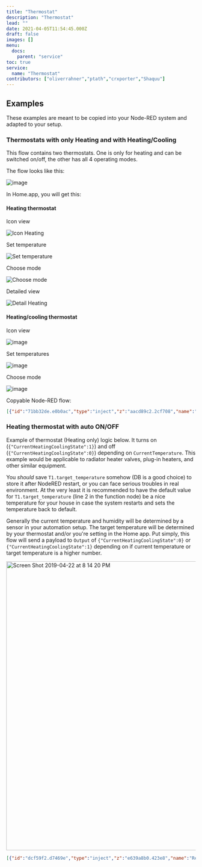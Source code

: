 ```yaml
---
title: "Thermostat"
description: "Thermostat"
lead: ""
date: 2021-04-05T11:54:45.000Z
draft: false
images: []
menu:
  docs:
    parent: "service"
toc: true
service:
  name: "Thermostat"
contributors: ["oliverrahner","ptath","crxporter","Shaquu"]
---
```


## Examples

These examples are meant to be copied into your Node-RED system and adapted to your setup.

### Thermostats with only Heating and with Heating/Cooling

This flow contains two thermostats. One is only for heating and can be switched on/off, the other has all 4 operating modes.

The flow looks like this:

![image](https://user-images.githubusercontent.com/2277681/54551995-6559d000-49af-11e9-91f7-31ff49c7669e.png)

In Home.app, you will get this:

#### Heating thermostat

Icon view

![Icon Heating](https://user-images.githubusercontent.com/2277681/54556561-655ecd80-49b9-11e9-8a28-bc5d16e6f433.png)

Set temperature

![Set temperature](https://user-images.githubusercontent.com/2277681/54556708-bec6fc80-49b9-11e9-91fb-e0ef3455e4bd.png)

Choose mode

![Choose mode](https://user-images.githubusercontent.com/2277681/54556590-7ad3f780-49b9-11e9-88db-2139c1babab1.png)

Detailed view

![Detail Heating](https://user-images.githubusercontent.com/2277681/54556505-4829ff00-49b9-11e9-90b3-c6c8b97c5463.png)

#### Heating/cooling thermostat

Icon view

![image](https://user-images.githubusercontent.com/2277681/54556754-d9997100-49b9-11e9-8b4b-6755f98a223a.png)

Set temperatures

![image](https://user-images.githubusercontent.com/2277681/54556780-eb7b1400-49b9-11e9-83a4-5cc708989964.png)

Choose mode

![image](https://user-images.githubusercontent.com/2277681/54556801-fafa5d00-49b9-11e9-9731-2509fbbb8e26.png)

Copyable Node-RED flow:

```json
[{"id":"71bb32de.e0b0ac","type":"inject","z":"aacd89c2.2cf708","name":"CurrentHeatingCoolingState off","topic":"","payload":"{\"CurrentHeatingCoolingState\":0}","payloadType":"json","repeat":"","crontab":"","once":false,"onceDelay":0.1,"x":170,"y":620,"wires":[["eb3f7f35.275ed"]]},{"id":"120a8ce.c6a3373","type":"debug","z":"aacd89c2.2cf708","name":"","active":true,"tosidebar":true,"console":false,"tostatus":false,"complete":"false","x":870,"y":960,"wires":[]},{"id":"f42d56a1.db50d8","type":"inject","z":"aacd89c2.2cf708","name":"TargetHeatingCoolingState off","topic":"","payload":"{\"TargetHeatingCoolingState\":0}","payloadType":"json","repeat":"","crontab":"","once":false,"onceDelay":0.1,"x":460,"y":620,"wires":[["eb3f7f35.275ed"]]},{"id":"7349e2ee.759fac","type":"inject","z":"aacd89c2.2cf708","name":"CurrentTemperature 10","topic":"","payload":"{\"CurrentTemperature\":10}","payloadType":"json","repeat":"","crontab":"","once":false,"onceDelay":0.1,"x":140,"y":800,"wires":[["eb3f7f35.275ed"]]},{"id":"8f22babf.1332a8","type":"inject","z":"aacd89c2.2cf708","name":"TargetTemperature 10","topic":"","payload":"{\"TargetTemperature\":10}","payloadType":"json","repeat":"","crontab":"","once":false,"onceDelay":0.1,"x":420,"y":800,"wires":[["eb3f7f35.275ed"]]},{"id":"9c3496bd.fe8328","type":"inject","z":"aacd89c2.2cf708","name":"CurrentHeatingCoolingState heat","topic":"","payload":"{\"CurrentHeatingCoolingState\":1}","payloadType":"json","repeat":"","crontab":"","once":false,"onceDelay":0.1,"x":170,"y":660,"wires":[["eb3f7f35.275ed"]]},{"id":"17b83efb.5df391","type":"inject","z":"aacd89c2.2cf708","name":"TargetHeatingCoolingState heat","topic":"","payload":"{\"TargetHeatingCoolingState\":1}","payloadType":"json","repeat":"","crontab":"","once":false,"onceDelay":0.1,"x":470,"y":660,"wires":[["eb3f7f35.275ed"]]},{"id":"2e02c54b.ee4eca","type":"inject","z":"aacd89c2.2cf708","name":"CurrentHeatingCoolingState cool","topic":"","payload":"{\"CurrentHeatingCoolingState\":2}","payloadType":"json","repeat":"","crontab":"","once":false,"onceDelay":0.1,"x":170,"y":700,"wires":[["eb3f7f35.275ed"]]},{"id":"bdf35b08.d58578","type":"inject","z":"aacd89c2.2cf708","name":"TargetHeatingCoolingState cool","topic":"","payload":"{\"TargetHeatingCoolingState\":2}","payloadType":"json","repeat":"","crontab":"","once":false,"onceDelay":0.1,"x":470,"y":700,"wires":[["eb3f7f35.275ed"]]},{"id":"9f1612bb.200ea","type":"inject","z":"aacd89c2.2cf708","name":"CurrentTemperature 20","topic":"","payload":"{\"CurrentTemperature\":20}","payloadType":"json","repeat":"","crontab":"","once":false,"onceDelay":0.1,"x":140,"y":840,"wires":[["eb3f7f35.275ed"]]},{"id":"5ceff715.5df388","type":"inject","z":"aacd89c2.2cf708","name":"TargetTemperature 20","topic":"","payload":"{\"TargetTemperature\":20}","payloadType":"json","repeat":"","crontab":"","once":false,"onceDelay":0.1,"x":420,"y":840,"wires":[["eb3f7f35.275ed"]]},{"id":"7e073e90.31c72","type":"inject","z":"aacd89c2.2cf708","name":"CurrentTemperature 30","topic":"","payload":"{\"CurrentTemperature\":30}","payloadType":"json","repeat":"","crontab":"","once":false,"onceDelay":0.1,"x":140,"y":880,"wires":[["eb3f7f35.275ed"]]},{"id":"89402a3d.d581a8","type":"inject","z":"aacd89c2.2cf708","name":"TargetTemperature 30","topic":"","payload":"{\"TargetTemperature\":30}","payloadType":"json","repeat":"","crontab":"","once":false,"onceDelay":0.1,"x":420,"y":880,"wires":[["eb3f7f35.275ed"]]},{"id":"f00041a2.ce66e","type":"inject","z":"aacd89c2.2cf708","name":"TemperatureDisplayUnits Celsius","topic":"","payload":"{\"TemperatureDisplayUnits\":0}","payloadType":"json","repeat":"","crontab":"","once":false,"onceDelay":0.1,"x":170,"y":940,"wires":[["eb3f7f35.275ed"]]},{"id":"73c1a173.df287","type":"inject","z":"aacd89c2.2cf708","name":"TemperatureDisplayUnits Fahrenheit","topic":"","payload":"{\"TemperatureDisplayUnits\":1}","payloadType":"json","repeat":"","crontab":"","once":false,"onceDelay":0.1,"x":180,"y":980,"wires":[["eb3f7f35.275ed"]]},{"id":"9975b2ea.252e5","type":"inject","z":"aacd89c2.2cf708","name":"CurrentRelativeHumidity 20","topic":"","payload":"{\"CurrentRelativeHumidity\":20}","payloadType":"json","repeat":"","crontab":"","once":false,"onceDelay":0.1,"x":160,"y":1040,"wires":[["eb3f7f35.275ed"]]},{"id":"e0b641c8.151a7","type":"inject","z":"aacd89c2.2cf708","name":"TargetRelativeHumidity 20","topic":"","payload":"{\"TargetRelativeHumidity\":20}","payloadType":"json","repeat":"","crontab":"","once":false,"onceDelay":0.1,"x":430,"y":1040,"wires":[["eb3f7f35.275ed"]]},{"id":"173f83f.569c57c","type":"inject","z":"aacd89c2.2cf708","name":"CurrentRelativeHumidity 30","topic":"","payload":"{\"CurrentRelativeHumidity\":30}","payloadType":"json","repeat":"","crontab":"","once":false,"onceDelay":0.1,"x":160,"y":1080,"wires":[["eb3f7f35.275ed"]]},{"id":"261af724.7d14e8","type":"inject","z":"aacd89c2.2cf708","name":"TargetRelativeHumidity 30","topic":"","payload":"{\"TargetRelativeHumidity\":30}","payloadType":"json","repeat":"","crontab":"","once":false,"onceDelay":0.1,"x":430,"y":1080,"wires":[["eb3f7f35.275ed"]]},{"id":"f63235a2.c01fc8","type":"inject","z":"aacd89c2.2cf708","name":"CurrentRelativeHumidity 40","topic":"","payload":"{\"CurrentRelativeHumidity\":40}","payloadType":"json","repeat":"","crontab":"","once":false,"onceDelay":0.1,"x":160,"y":1120,"wires":[["eb3f7f35.275ed"]]},{"id":"bc0b38d8.8b19a8","type":"inject","z":"aacd89c2.2cf708","name":"TargetRelativeHumidity 40","topic":"","payload":"{\"TargetRelativeHumidity\":40}","payloadType":"json","repeat":"","crontab":"","once":false,"onceDelay":0.1,"x":430,"y":1120,"wires":[["eb3f7f35.275ed"]]},{"id":"e36bdcc9.32c29","type":"inject","z":"aacd89c2.2cf708","name":"CoolingThresholdTemperature 23","topic":"","payload":"{\"CoolingThresholdTemperature\":23}","payloadType":"json","repeat":"","crontab":"","once":false,"onceDelay":0.1,"x":170,"y":1220,"wires":[["eb3f7f35.275ed"]]},{"id":"91b5fbc2.81d1f8","type":"inject","z":"aacd89c2.2cf708","name":"HeatingThresholdTemperature 21","topic":"","payload":"{\"HeatingThresholdTemperature\":21}","payloadType":"json","repeat":"","crontab":"","once":false,"onceDelay":0.1,"x":470,"y":1220,"wires":[["eb3f7f35.275ed"]]},{"id":"b52ecac9.c3f698","type":"inject","z":"aacd89c2.2cf708","name":"CoolingThresholdTemperature 25","topic":"","payload":"{\"CoolingThresholdTemperature\":25}","payloadType":"json","repeat":"","crontab":"","once":false,"onceDelay":0.1,"x":170,"y":1260,"wires":[["eb3f7f35.275ed"]]},{"id":"67476ce3.ae9c54","type":"inject","z":"aacd89c2.2cf708","name":"HeatingThresholdTemperature 22","topic":"","payload":"{\"HeatingThresholdTemperature\":22}","payloadType":"json","repeat":"","crontab":"","once":false,"onceDelay":0.1,"x":470,"y":1260,"wires":[["eb3f7f35.275ed"]]},{"id":"7716264a.e09b98","type":"inject","z":"aacd89c2.2cf708","name":"HeatingThresholdTemperature 18","topic":"","payload":"{\"HeatingThresholdTemperature\":18}","payloadType":"json","repeat":"","crontab":"","once":false,"onceDelay":0.1,"x":470,"y":1180,"wires":[["eb3f7f35.275ed"]]},{"id":"b60f3788.4adb68","type":"inject","z":"aacd89c2.2cf708","name":"CoolingThresholdTemperature 20","topic":"","payload":"{\"CoolingThresholdTemperature\":20}","payloadType":"json","repeat":"","crontab":"","once":false,"onceDelay":0.1,"x":170,"y":1180,"wires":[["eb3f7f35.275ed"]]},{"id":"29c352ee.0f465e","type":"inject","z":"aacd89c2.2cf708","name":"CurrentHeatingCoolingState auto","topic":"","payload":"{\"CurrentHeatingCoolingState\":3}","payloadType":"json","repeat":"","crontab":"","once":false,"onceDelay":0.1,"x":170,"y":740,"wires":[["eb3f7f35.275ed"]]},{"id":"9102b724.964998","type":"inject","z":"aacd89c2.2cf708","name":"TargetHeatingCoolingState auto","topic":"","payload":"{\"TargetHeatingCoolingState\":3}","payloadType":"json","repeat":"","crontab":"","once":false,"onceDelay":0.1,"x":470,"y":740,"wires":[["eb3f7f35.275ed"]]},{"id":"eb3f7f35.275ed","type":"function","z":"aacd89c2.2cf708","name":"","func":"\nreturn msg;","outputs":1,"noerr":0,"x":450,"y":960,"wires":[["a523fb3e.497ea8","f50c12fc.0eeeb"]]},{"id":"a523fb3e.497ea8","type":"homekit-service","z":"aacd89c2.2cf708","bridge":"27eae9d3.b636b6","name":"Heating/Cooling Thermostat","serviceName":"Thermostat","topic":"","manufacturer":"Default Manufacturer","model":"Default Model","serialNo":"Default Serial Number","characteristicProperties":"{\n}","x":660,"y":1000,"wires":[["120a8ce.c6a3373"]]},{"id":"f50c12fc.0eeeb","type":"homekit-service","z":"aacd89c2.2cf708","bridge":"27eae9d3.b636b6","name":"Heating Thermostat","serviceName":"Thermostat","topic":"","manufacturer":"Default Manufacturer","model":"Default Model","serialNo":"Default Serial Number","characteristicProperties":"{\n    \"TargetHeatingCoolingState\": {\n        \"validValues\": [0, 1]\n    },\n    \"CurrentHeatingCoolingState\": {\n        \"validValues\": [0, 1]\n    }\n}","x":630,"y":940,"wires":[["120a8ce.c6a3373"]]},{"id":"27eae9d3.b636b6","type":"homekit-bridge","z":"","bridgeName":"4","pinCode":"111-11-111","port":"","allowInsecureRequest":false,"manufacturer":"Default Manufacturer","model":"Default Model","serialNo":"Default Serial Number"}]
```

### Heating thermostat with auto ON/OFF

Example of thermostat (Heating only) logic below. It turns on (`{"CurrentHeatingCoolingState":1}`) and off (`{"CurrentHeatingCoolingState":0}`) depending on `CurrentTemperature`. This example would be applicable to radiator heater valves, plug-in heaters, and other similar equipment.

You _should_ save `T1.target_temperature` somehow (DB is a good choice) to store it after NodeRED restart, or you can face serious troubles in real environment. At the very least it is recommended to have the default value for `T1.target_temperature` (line 2 in the function node) be a nice temperature for your house in case the system restarts and sets the temperature back to default.

Generally the current temperature and humidity will be determined by a sensor in your automation setup. The target temperature will be determined by your thermostat and/or you're setting in the Home app. Put simply, this flow will send a payload to `Output` of `{"CurrentHeatingCoolingState":0}` or `{"CurrentHeatingCoolingState":1}` depending on if current temperature or target temperature is a higher number.

<img width="768" alt="Screen Shot 2019-04-22 at 8 14 20 PM" src="https://user-images.githubusercontent.com/38265886/56544826-39e07d00-653b-11e9-981e-6370c509e0a2.png">

```json
[{"id":"dcf59f2.d7469e","type":"inject","z":"e639a8b0.423e8","name":"Request off","topic":"","payload":"{\"TargetHeatingCoolingState\":0}","payloadType":"json","repeat":"","crontab":"","once":false,"onceDelay":0.1,"x":250,"y":180,"wires":[["a99fd29a.401ce8"]]},{"id":"a99fd29a.401ce8","type":"homekit-service","z":"e639a8b0.423e8","isParent":true,"bridge":"6a8d3ef1.88061","parentService":"","name":"CleverThermostat","serviceName":"Thermostat","topic":"","filter":false,"manufacturer":"Default Manufacturer","model":"Default Model","serialNo":"Default Serial Number","characteristicProperties":"{\n    \"TargetHeatingCoolingState\": {\n        \"validValues\": [0, 1]\n    },\n    \"CurrentHeatingCoolingState\": {\n        \"validValues\": [0, 1]\n    }\n}","x":510,"y":380,"wires":[["912314ac.d24818","4c937b1c.5ee9cc"]]},{"id":"b1ec7a7e.af4b","type":"inject","z":"e639a8b0.423e8","name":"Current 68 F (20 C)","topic":"","payload":"{\"CurrentTemperature\": 20}","payloadType":"json","repeat":"","crontab":"","once":false,"onceDelay":0.1,"x":230,"y":300,"wires":[["a99fd29a.401ce8"]]},{"id":"ca31c1b0.a9716","type":"inject","z":"e639a8b0.423e8","name":"Target 73 F (23 C)","topic":"","payload":"{\"TargetTemperature\": 23}","payloadType":"json","repeat":"","crontab":"","once":true,"onceDelay":0.1,"x":230,"y":420,"wires":[["a99fd29a.401ce8"]]},{"id":"ff94240f.bb096","type":"inject","z":"e639a8b0.423e8","name":"Target 50 F (10 C)","topic":"","payload":"{\"TargetTemperature\": 10}","payloadType":"json","repeat":"","crontab":"","once":false,"onceDelay":0.1,"x":220,"y":460,"wires":[["a99fd29a.401ce8"]]},{"id":"c790acf0.96924","type":"inject","z":"e639a8b0.423e8","name":"Current 59 F (15 C)","topic":"","payload":"{\"CurrentTemperature\": 15}","payloadType":"json","repeat":"","crontab":"","once":true,"onceDelay":0.1,"x":230,"y":340,"wires":[["a99fd29a.401ce8"]]},{"id":"912314ac.d24818","type":"function","z":"e639a8b0.423e8","name":"Save TEMP/HUM/TT","func":"var T1 = context.get(\"T1\")||{\n    \"target_temperature\": 12,\n    \"temperature\": 10,\n    \"humidity\": 11,\n    \"targetHeatCoolState\": 0\n};\n\nvar OutMsg = {};\n\nif (msg.payload.TargetHeatingCoolingState !== undefined){\n    T1.targetHeatCoolState = msg.payload.TargetHeatingCoolingState;\n}\n\nif (msg.payload.CurrentTemperature !== undefined) {\n    T1.temperature = msg.payload.CurrentTemperature;\n}\n\nif (msg.payload.CurrentRelativeHumidity !== undefined) {\n    T1.humidity = msg.payload.CurrentRelativeHumidity;\n}\n\nif (msg.payload.TargetTemperature !== undefined) {\n    T1.target_temperature = msg.payload.TargetTemperature;\n}\n\nif (T1.targetHeatCoolState == 1){\n    if (T1.temperature >= T1.target_temperature) {\n        OutMsg.payload = { \n            CurrentHeatingCoolingState: 0\n        };\n    } else {\n        OutMsg.payload = { \n            CurrentHeatingCoolingState: 1\n        };\n    }\n} else if (T1.targetHeatCoolState === 0){\n    OutMsg.payload = {\n        CurrentHeatingCoolingState: 0\n    };\n}\n\ncontext.set(\"T1\",T1);\n\nreturn OutMsg;\n","outputs":1,"noerr":0,"x":500,"y":540,"wires":[["a99fd29a.401ce8"]]},{"id":"4c937b1c.5ee9cc","type":"debug","z":"e639a8b0.423e8","name":"Output","active":true,"tosidebar":true,"console":false,"tostatus":false,"complete":"payload","targetType":"msg","x":750,"y":380,"wires":[]},{"id":"fcd747b4.f92588","type":"inject","z":"e639a8b0.423e8","name":"Current 77 F (25 C)","topic":"","payload":"{\"CurrentTemperature\": 25}","payloadType":"json","repeat":"","crontab":"","once":false,"onceDelay":0.1,"x":230,"y":260,"wires":[["a99fd29a.401ce8"]]},{"id":"70eb57cd.8d1cb","type":"inject","z":"e639a8b0.423e8","name":"Request heat","topic":"","payload":"{\"TargetHeatingCoolingState\":1}","payloadType":"json","repeat":"","crontab":"","once":false,"onceDelay":0.1,"x":250,"y":140,"wires":[["a99fd29a.401ce8"]]},{"id":"e59b81d7.0473e8","type":"inject","z":"e639a8b0.423e8","name":"Check every 5 sec","topic":"","payload":"","payloadType":"date","repeat":"5","crontab":"","once":true,"onceDelay":0.1,"x":240,"y":540,"wires":[["912314ac.d24818"]]},{"id":"6a8d3ef1.88061","type":"homekit-bridge","z":"","bridgeName":"Garage","pinCode":"111-11-111","port":"","allowInsecureRequest":false,"manufacturer":"Garrett","model":"Pi HAT","serialNo":"3","customMdnsConfig":false,"mdnsMulticast":true,"mdnsInterface":"","mdnsPort":"","mdnsIp":"","mdnsTtl":"","mdnsLoopback":true,"mdnsReuseAddr":true}]
```
